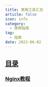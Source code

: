 ```yaml
---
title: 常用工具汇总
article: false
icon: info
category:
  - 使用指南
tag:
  - 指南
date: 2023-06-02
---
```


## [目录](README.md)
### [Nginx教程](nginx.md)